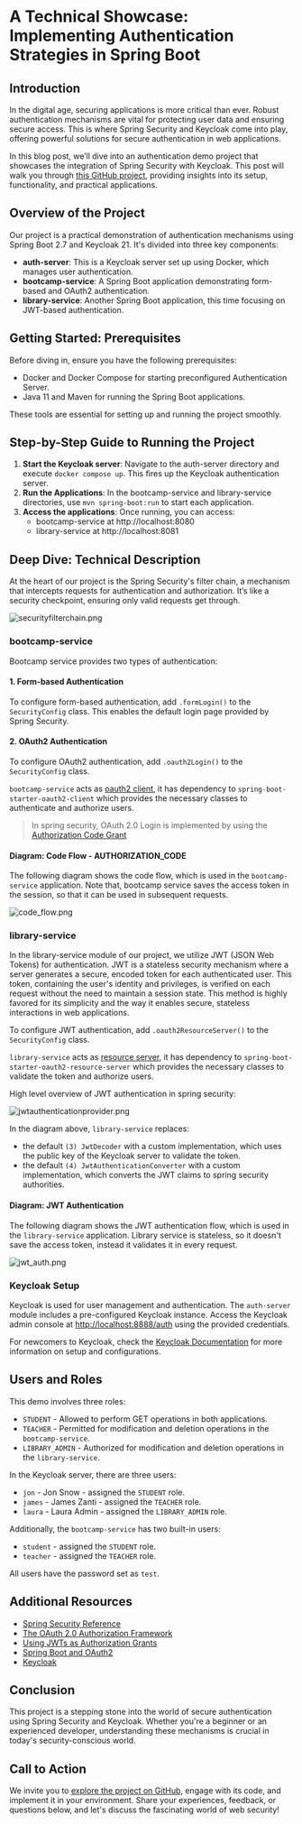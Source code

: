 # A Technical Showcase: Implementing Authentication Strategies in Spring Boot

## Introduction

In the digital age, securing applications is more critical than ever.
Robust authentication mechanisms are vital for protecting user data and ensuring secure access.
This is where Spring Security and Keycloak come into play, offering powerful solutions for secure authentication in web
applications.

In this blog post, we’ll dive into an authentication demo project that showcases the integration of Spring Security with
Keycloak.
This post will walk you through [this GitHub project](https://github.com/vakoBeridze/auth-demo), providing insights into
its setup, functionality, and practical applications.

## Overview of the Project

Our project is a practical demonstration of authentication mechanisms using Spring Boot 2.7 and Keycloak 21. It's
divided into three key components:

- **auth-server**: This is a Keycloak server set up using Docker, which manages user authentication.
- **bootcamp-service**: A Spring Boot application demonstrating form-based and OAuth2 authentication.
- **library-service**: Another Spring Boot application, this time focusing on JWT-based authentication.

## Getting Started: Prerequisites

Before diving in, ensure you have the following prerequisites:

- Docker and Docker Compose for starting preconfigured Authentication Server.
- Java 11 and Maven for running the Spring Boot applications.

These tools are essential for setting up and running the project smoothly.

## Step-by-Step Guide to Running the Project

1. **Start the Keycloak server**: Navigate to the auth-server directory and execute `docker compose up`. This fires up
   the Keycloak authentication server.
2. **Run the Applications**: In the bootcamp-service and library-service directories, use `mvn spring-boot:run` to start
   each application.
3. **Access the applications**: Once running, you can access:
    - bootcamp-service at http://localhost:8080
    - library-service at http://localhost:8081

## Deep Dive: Technical Description

At the heart of our project is the Spring Security's filter chain, a mechanism that intercepts requests for
authentication and authorization. It’s like a security checkpoint, ensuring only valid requests get through.

![securityfilterchain.png](api-docs%2Fdiagrams%2Fsecurityfilterchain.png)

### bootcamp-service

Bootcamp service provides two types of authentication:

#### 1. Form-based Authentication

To configure form-based authentication, add `.formLogin()` to the `SecurityConfig` class. This enables the
default login page provided by Spring Security.

#### 2. OAuth2 Authentication

To configure OAuth2 authentication, add `.oauth2Login()` to the `SecurityConfig` class.

`bootcamp-service` acts as [oauth2 client](https://datatracker.ietf.org/doc/html/rfc6749#section-1.1), it has dependency
to `spring-boot-starter-oauth2-client` which provides the necessary classes to authenticate and authorize users.

> In spring security, OAuth 2.0 Login is implemented by using
> the [Authorization Code Grant](https://datatracker.ietf.org/doc/html/rfc6749#section-4.1)

#### Diagram: Code Flow - AUTHORIZATION_CODE

The following diagram shows the code flow, which is used in the `bootcamp-service` application.
Note that, bootcamp service saves the access token in the session, so that it can be used in subsequent requests.

![code_flow.png](api-docs%2Fdiagrams%2Fcode_flow.png)

### library-service

In the library-service module of our project, we utilize JWT (JSON Web Tokens) for authentication.
JWT is a stateless security mechanism where a server generates a secure, encoded token for each authenticated user.
This token, containing the user's identity and privileges, is verified on each request without the need to maintain a
session state.
This method is highly favored for its simplicity and the way it enables secure, stateless interactions in web
applications.

To configure JWT authentication, add `.oauth2ResourceServer()` to the `SecurityConfig` class.

`library-service` acts as [resource server](https://datatracker.ietf.org/doc/html/rfc6749#section-1.1), it has
dependency to `spring-boot-starter-oauth2-resource-server` which provides the necessary classes to validate the token
and authorize users.

High level overview of JWT authentication in spring security:

![jwtauthenticationprovider.png](api-docs%2Fdiagrams%2Fjwtauthenticationprovider.png)

In the diagram above, `library-service` replaces:

- the default `(3) JwtDecoder` with a custom implementation, which uses the public key of the Keycloak server to
  validate the token.
- the default `(4) JwtAuthenticationConverter` with a custom implementation, which converts the JWT claims to spring
  security authorities.

#### Diagram: JWT Authentication

The following diagram shows the JWT authentication flow, which is used in the `library-service` application.
Library service is stateless, so it doesn't save the access token, instead it validates it in every request.

![jwt_auth.png](api-docs%2Fdiagrams%2Fjwt_auth.png)

### Keycloak Setup

Keycloak is used for user management and authentication. The `auth-server` module includes a pre-configured Keycloak
instance. Access the Keycloak admin console at [http://localhost:8888/auth](http://localhost:8888/auth) using the
provided credentials.

For newcomers to Keycloak, check the [Keycloak Documentation](https://www.keycloak.org/documentation.html) for more
information on setup and configurations.

## Users and Roles

This demo involves three roles:

- `STUDENT` - Allowed to perform GET operations in both applications.
- `TEACHER` - Permitted for modification and deletion operations in the `bootcamp-service`.
- `LIBRARY_ADMIN` - Authorized for modification and deletion operations in the `library-service`.

In the Keycloak server, there are three users:

- `jon` - Jon Snow - assigned the `STUDENT` role.
- `james` - James Zanti - assigned the `TEACHER` role.
- `laura` - Laura Admin - assigned the `LIBRARY_ADMIN` role.

Additionally, the `bootcamp-service` has two built-in users:

- `student` - assigned the `STUDENT` role.
- `teacher` - assigned the `TEACHER` role.

All users have the password set as `test`.

## Additional Resources

- [Spring Security Reference](https://docs.spring.io/spring-security/reference/index.html)
- [The OAuth 2.0 Authorization Framework](https://datatracker.ietf.org/doc/html/rfc6749)
- [Using JWTs as Authorization Grants](https://datatracker.ietf.org/doc/html/rfc7523#section-2.2)
- [Spring Boot and OAuth2](https://spring.io/guides/tutorials/spring-boot-oauth2/)
- [Keycloak](https://www.keycloak.org/)

## Conclusion

This project is a stepping stone into the world of secure authentication using Spring Security and Keycloak. Whether
you're a beginner or an experienced developer, understanding these mechanisms is crucial in today's security-conscious
world.

## Call to Action

We invite you to [explore the project on GitHub](https://github.com/vakoBeridze/auth-demo), engage with its code, and
implement it in your environment. Share your experiences, feedback, or questions below, and let's discuss the
fascinating world of web security!